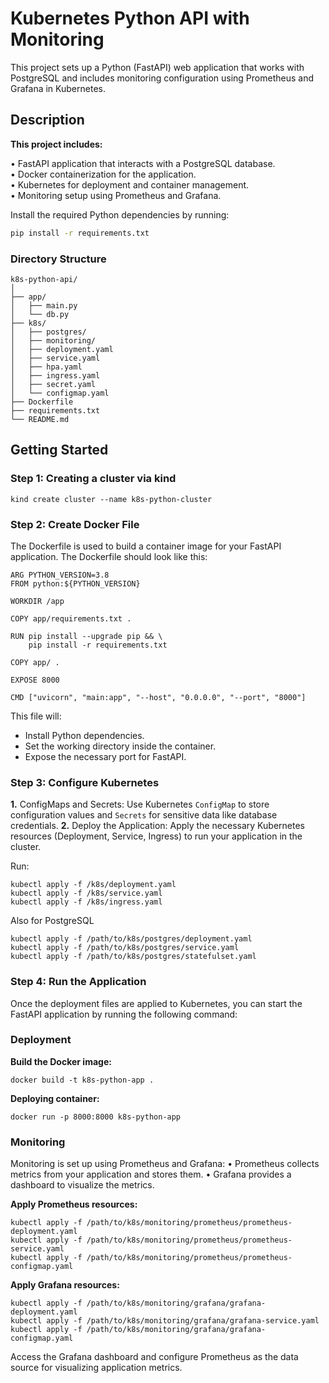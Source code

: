 # Kubernetes Python API with Monitoring 
This project sets up a Python (FastAPI) web application that works with PostgreSQL and includes monitoring configuration using Prometheus and Grafana in Kubernetes.

## Description

**This project includes:**

• FastAPI application that interacts with a PostgreSQL database. <br/>
• Docker containerization for the application. <br/>
• Kubernetes for deployment and container management. <br/>
• Monitoring setup using Prometheus and Grafana.

Install the required Python dependencies by running:
```bash
pip install -r requirements.txt
```
### Directory Structure
```
k8s-python-api/
│
├── app/                 
│   ├── main.py          
│   └── db.py             
├── k8s/                  
│   ├── postgres/        
│   ├── monitoring/       
│   ├── deployment.yaml   
│   ├── service.yaml      
│   ├── hpa.yaml         
│   ├── ingress.yaml      
│   ├── secret.yaml      
│   └── configmap.yaml  
├── Dockerfile            
├── requirements.txt     
└── README.md            
```
## Getting Started

### Step 1: Creating a cluster via kind
```
kind create cluster --name k8s-python-cluster
```
### Step 2: Create Docker File
The Dockerfile is used to build a container image for your FastAPI application. The Dockerfile should look like this:
```
ARG PYTHON_VERSION=3.8
FROM python:${PYTHON_VERSION}

WORKDIR /app

COPY app/requirements.txt .

RUN pip install --upgrade pip && \
    pip install -r requirements.txt

COPY app/ .

EXPOSE 8000

CMD ["uvicorn", "main:app", "--host", "0.0.0.0", "--port", "8000"]
```
This file will:

- Install Python dependencies. <br/>
- Set the working directory inside the container. <br/>
- Expose the necessary port for FastAPI.

### Step 3: Configure Kubernetes
**1.** ConfigMaps and Secrets: Use Kubernetes `ConfigMap` to store configuration values and `Secrets` for sensitive data like database credentials.
**2.** Deploy the Application: Apply the necessary Kubernetes resources (Deployment, Service, Ingress) to run your application in the cluster. 

Run:
```
kubectl apply -f /k8s/deployment.yaml
kubectl apply -f /k8s/service.yaml
kubectl apply -f /k8s/ingress.yaml
```
Also for PostgreSQL
```
kubectl apply -f /path/to/k8s/postgres/deployment.yaml
kubectl apply -f /path/to/k8s/postgres/service.yaml
kubectl apply -f /path/to/k8s/postgres/statefulset.yaml
```

### Step 4: Run the Application
Once the deployment files are applied to Kubernetes, you can start the FastAPI application by running the following command:

### Deployment
**Build the Docker image:**
```
docker build -t k8s-python-app .
```
**Deploying container:**
```
docker run -p 8000:8000 k8s-python-app
```
### Monitoring
Monitoring is set up using Prometheus and Grafana:
• Prometheus collects metrics from your application and stores them.
• Grafana provides a dashboard to visualize the metrics.

**Apply Prometheus resources:**
```
kubectl apply -f /path/to/k8s/monitoring/prometheus/prometheus-deployment.yaml
kubectl apply -f /path/to/k8s/monitoring/prometheus/prometheus-service.yaml
kubectl apply -f /path/to/k8s/monitoring/prometheus/prometheus-configmap.yaml
```
**Apply Grafana resources:**
```
kubectl apply -f /path/to/k8s/monitoring/grafana/grafana-deployment.yaml
kubectl apply -f /path/to/k8s/monitoring/grafana/grafana-service.yaml
kubectl apply -f /path/to/k8s/monitoring/grafana/grafana-configmap.yaml
```
Access the Grafana dashboard and configure Prometheus as the data source for visualizing application metrics.

